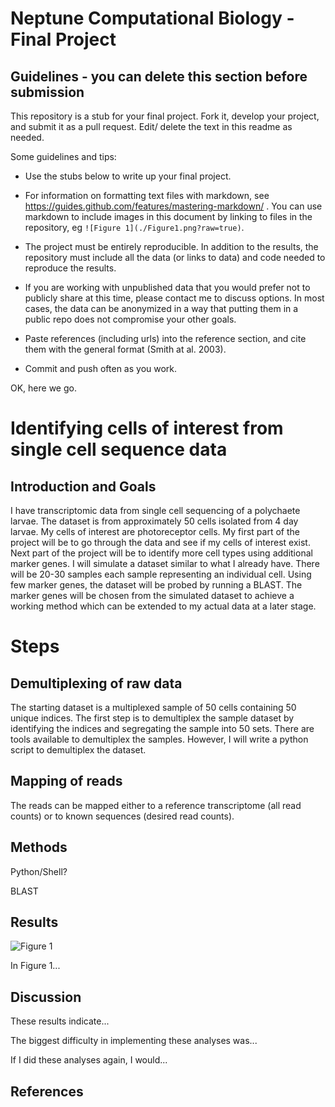 # Neptune Computational Biology - Final Project

## Guidelines - you can delete this section before submission

This repository is a stub for your final project. Fork it, develop your project, and submit it as a pull request. Edit/ delete the text in this readme as needed.

Some guidelines and tips:

- Use the stubs below to write up your final project.

- For information on formatting text files with markdown, see https://guides.github.com/features/mastering-markdown/ . You can use markdown to include images in this document by linking to files in the repository, eg `![Figure 1](./Figure1.png?raw=true)`.

- The project must be entirely reproducible. In addition to the results, the repository must include all the data (or links to data) and code needed to reproduce the results.

- If you are working with unpublished data that you would prefer not to publicly share at this time, please contact me to discuss options. In most cases, the data can be anonymized in a way that putting them in a public repo does not compromise your other goals.

- Paste references (including urls) into the reference section, and cite them with the general format (Smith at al. 2003).

- Commit and push often as you work.

OK, here we go.

# Identifying cells of interest from single cell sequence data

## Introduction and Goals

I have transcriptomic data from single cell sequencing of a polychaete larvae. The dataset is from approximately 50 cells isolated from 4 day larvae. My cells of interest are photoreceptor cells. My first part of the project will be to go through the data and see if my cells of interest exist. Next part of the project will be to identify more cell types using additional marker genes. I will simulate a dataset similar to what I already have. There will be 20-30 samples each sample representing an individual cell. Using few marker genes, the dataset will be probed by running a BLAST. The marker genes will be chosen from the simulated dataset to achieve a working method which can be extended to my actual data at a later stage.

# Steps

## Demultiplexing of raw data

The starting dataset is a multiplexed sample of 50 cells containing 50 unique indices. The first step is to demultiplex the sample dataset by identifying the indices and segregating the sample into 50 sets. There are tools available to demultiplex the samples. However, I will write a python script to demultiplex the dataset. 

## Mapping of reads 

The reads can be mapped either to a reference transcriptome (all read counts) or to known sequences (desired read counts).







## Methods

Python/Shell?

BLAST


## Results

![Figure 1](./Figure1.png?raw=true)

In Figure 1...

## Discussion

These results indicate...

The biggest difficulty in implementing these analyses was...

If I did these analyses again, I would...

## References


